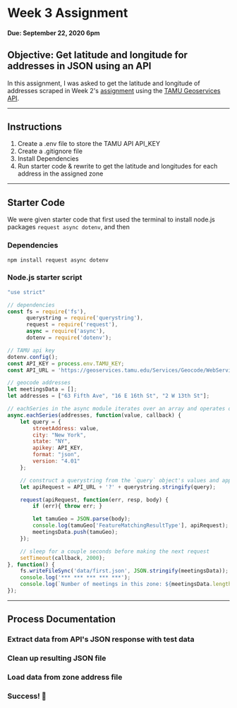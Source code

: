 # Week 3 Assignment
#### Due: September 22, 2020 6pm

## Objective: Get latitude and longitude for addresses in JSON using an API

In this assignment, I was asked to get the latitude and longitude of addresses scraped in Week 2's [assignment](https://github.com/emilyrbowe/data-structures/tree/master/week_02) using the [TAMU Geoservices API](https://geoservices.tamu.edu/Services/Geocode/WebService/).

------

## Instructions

1. Create a .env file to store the TAMU API API_KEY
2. Create a .gitignore file
3. Install Dependencies
4. Run starter code & rewrite to get the latitude and longitudes for each address in the assigned zone


------

## Starter Code
We were given starter code that first used the terminal to install node.js packages `request async dotenv`, and then  

### Dependencies
```
npm install request async dotenv
```

### Node.js starter script
``` javascript
"use strict"

// dependencies
const fs = require('fs'),
      querystring = require('querystring'),
      request = require('request'),
      async = require('async'),
      dotenv = require('dotenv');

// TAMU api key
dotenv.config();
const API_KEY = process.env.TAMU_KEY;
const API_URL = 'https://geoservices.tamu.edu/Services/Geocode/WebService/GeocoderWebServiceHttpNonParsed_V04_01.aspx'

// geocode addresses
let meetingsData = [];
let addresses = ["63 Fifth Ave", "16 E 16th St", "2 W 13th St"];

// eachSeries in the async module iterates over an array and operates on each item in the array in series
async.eachSeries(addresses, function(value, callback) {
    let query = {
        streetAddress: value,
        city: "New York",
        state: "NY",
        apikey: API_KEY,
        format: "json",
        version: "4.01"
    };

    // construct a querystring from the `query` object's values and append it to the api URL
    let apiRequest = API_URL + '?' + querystring.stringify(query);

    request(apiRequest, function(err, resp, body) {
        if (err){ throw err; }

        let tamuGeo = JSON.parse(body);
        console.log(tamuGeo['FeatureMatchingResultType'], apiRequest);
        meetingsData.push(tamuGeo);
    });

    // sleep for a couple seconds before making the next request
    setTimeout(callback, 2000);
}, function() {
    fs.writeFileSync('data/first.json', JSON.stringify(meetingsData));
    console.log('*** *** *** *** ***');
    console.log(`Number of meetings in this zone: ${meetingsData.length}`);
});
```
------

## Process Documentation

### Extract data from API's JSON response with test data

### Clean up resulting JSON file

### Load data from zone address file


### Success! 👾

